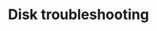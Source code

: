 ---
lang: en
layout: doc
permalink: /doc/disk-troubleshooting/
redirect_from:
- /en/doc/out-of-memory/
- /doc/OutOfmemory/
- /wiki/OutOfmemory/
- /doc/out-of-memory/
redirect_to: https://qubes-doc-rst.readthedocs.io/en/latest/user/troubleshooting/disk-troubleshooting.html
ref: 231
title: Disk troubleshooting
---